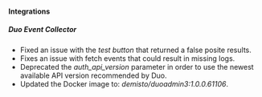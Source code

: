 
#### Integrations

##### Duo Event Collector

- Fixed an issue with the *test button* that returned a false posite results.
- Fixes an issue with fetch events that could result in missing logs.
- Deprecated the *auth_api_version* parameter in order to use the newest available API version recommended by Duo.
- Updated the Docker image to: *demisto/duoadmin3:1.0.0.61106*.
